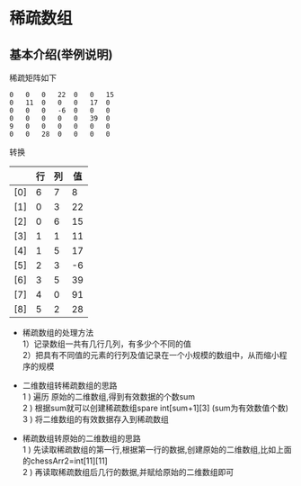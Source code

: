 # 稀疏数组
## 基本介绍(举例说明)
稀疏矩阵如下
```
0   0   0   22  0   0   15
0   11  0   0   0   17  0
0   0   0   -6  0   0   0
0   0   0   0   0   39  0
9   0   0   0   0   0   0
0   0   28  0   0   0   0
```
转换
 
|  | 行 | 列 | 值 |
| -------- | -------- | -------- | -------- |
| [0] | 6 | 7 | 8 |
| [1] | 0 | 3 | 22 |
| [2] | 0 | 6 | 15 |
| [3] | 1 | 1 | 11 |
| [4] | 1 | 5 | 17 |
| [5] | 2 | 3 | -6 |
| [6] | 3 | 5 | 39 |
| [7] | 4 | 0 | 91 |
| [8] | 5 | 2 | 28 |
- 稀疏数组的处理方法  
 1）记录数组一共有几行几列，有多少个不同的值  
 2）把具有不同值的元素的行列及值记录在一个小规模的数组中，从而缩小程序的规模

- 二维数组转稀疏数组的思路  
 1 ) 遍历 原始的二维数组,得到有效数据的个数sum  
 2 ) 根据sum就可以创建稀疏数组spare int[sum+1][3] (sum为有效数值个数)  
 3 ) 将二维数组的有效数据存入到稀疏数组
 
- 稀疏数组转原始的二维数组的思路  
 1 ) 先读取稀疏数组的第一行,根据第一行的数据,创建原始的二维数组,比如上面的chessArr2=int[11][11]  
 2 ) 再读取稀疏数组后几行的数据,并赋给原始的二维数组即可